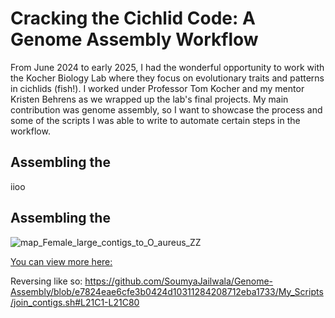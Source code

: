 # Cracking the Cichlid Code: A Genome Assembly Workflow
From June 2024 to early 2025, I had the wonderful opportunity to work with the Kocher Biology Lab where they focus on evolutionary traits and patterns in cichlids (fish!). I worked under Professor Tom Kocher and my mentor Kristen Behrens as we wrapped up the lab's final projects. My main contribution was genome assembly, so I want to showcase the process and some of the scripts I was able to write to automate certain steps in the workflow. 
## Assembling the 
iioo
## Assembling the 


![map_Female_large_contigs_to_O_aureus_ZZ](https://github.com/user-attachments/assets/2a3422d2-d642-4f0d-832b-8504dfa15a0f)


[You can view more here:](/Example_Genome_Data/map_Female_large_contigs_to_O_aureus_ZZ.png)

Reversing like so:
https://github.com/SoumyaJailwala/Genome-Assembly/blob/e7824eae6cfe3b0424d10311284208712eba1733/My_Scripts/join_contigs.sh#L21C1-L21C80
